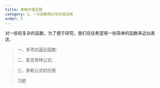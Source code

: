 ```yaml
---
title: 泰勒中值定理
category: 2、一元函数微分学及其应用
order: 5
---
```


对一些较复杂的函数，为了便于研究，我们往往希望用一些简单的函数来近似表达．

> 一、多项式逼近函数:



> 二、麦克劳林公式:


> 三、泰勒公式的应用


> 习题